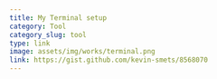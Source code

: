 ```yaml
---
title: My Terminal setup
category: Tool
category_slug: tool
type: link
image: assets/img/works/terminal.png
link: https://gist.github.com/kevin-smets/8568070
---
```

